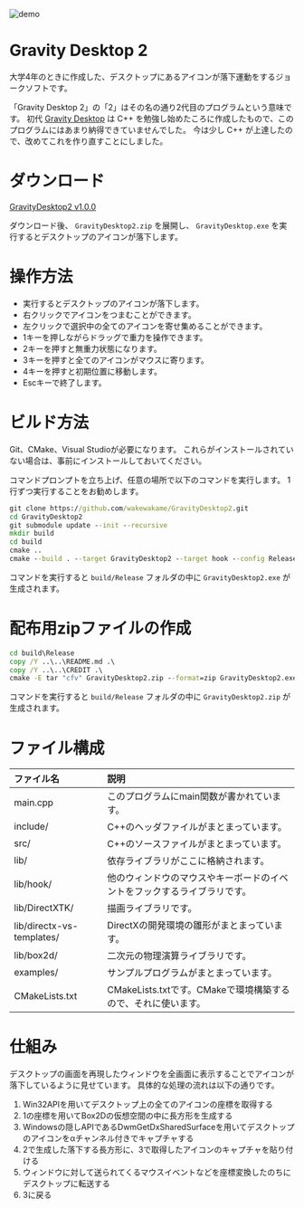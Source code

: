 ![demo](image/demo.gif)  

# Gravity Desktop 2

大学4年のときに作成した、デスクトップにあるアイコンが落下運動をするジョークソフトです。

「Gravity Desktop 2」の「2」はその名の通り2代目のプログラムという意味です。
初代 [Gravity Desktop](https://github.com/wakewakame/GravityDesktop) は C++ を勉強し始めたころに作成したもので、このプログラムにはあまり納得できていませんでした。
今は少し C++ が上達したので、改めてこれを作り直すことにしました。


# ダウンロード
[GravityDesktop2 v1.0.0](https://github.com/wakewakame/GravityDesktop2/releases/download/v1.0.0/GravityDesktop2.zip)  

ダウンロード後、 `GravityDesktop2.zip` を展開し、 `GravityDesktop.exe` を実行するとデスクトップのアイコンが落下します。


# 操作方法
- 実行するとデスクトップのアイコンが落下します。
- 右クリックでアイコンをつまむことができます。
- 左クリックで選択中の全てのアイコンを寄せ集めることができます。
- 1キーを押しながらドラッグで重力を操作できます。
- 2キーを押すと無重力状態になります。
- 3キーを押すと全てのアイコンがマウスに寄ります。
- 4キーを押すと初期位置に移動します。
- Escキーで終了します。


# ビルド方法
Git、CMake、Visual Studioが必要になります。
これらがインストールされていない場合は、事前にインストールしておいてください。

コマンドプロンプトを立ち上げ、任意の場所で以下のコマンドを実行します。
1行ずつ実行することをお勧めします。

```cmd
git clone https://github.com/wakewakame/GravityDesktop2.git
cd GravityDesktop2
git submodule update --init --recursive
mkdir build
cd build
cmake ..
cmake --build . --target GravityDesktop2 --target hook --config Release
```

コマンドを実行すると `build/Release` フォルダの中に `GravityDesktop2.exe` が生成されます。


# 配布用zipファイルの作成

```cmd
cd build\Release
copy /Y ..\..\README.md .\
copy /Y ..\..\CREDIT .\
cmake -E tar "cfv" GravityDesktop2.zip --format=zip GravityDesktop2.exe hook.dll README.md CREDIT
```

コマンドを実行すると `build/Release` フォルダの中に `GravityDesktop2.zip` が生成されます。


# ファイル構成

| ファイル名                    | 説明 |
| :---                       | :--- |
| main.cpp                   | このプログラムにmain関数が書かれています。 |
| include/                   | C++のヘッダファイルがまとまっています。 |
| src/                       | C++のソースファイルがまとまっています。 |
| lib/                       | 依存ライブラリがここに格納されます。 |
| lib/hook/                  | 他のウィンドウのマウスやキーボードのイベントをフックするライブラリです。 |
| lib/DirectXTK/             | 描画ライブラリです。 |
| lib/directx-vs-templates/  | DirectXの開発環境の雛形がまとまっています。 |
| lib/box2d/                 | 二次元の物理演算ライブラリです。 |
| examples/                  | サンプルプログラムがまとまっています。 |
| CMakeLists.txt             | CMakeLists.txtです。CMakeで環境構築するので、それに使います。 |


# 仕組み
デスクトップの画面を再現したウィンドウを全画面に表示することでアイコンが落下しているように見せています。
具体的な処理の流れは以下の通りです。  

1. Win32APIを用いてデスクトップ上の全てのアイコンの座標を取得する
2. 1の座標を用いてBox2Dの仮想空間の中に長方形を生成する
3. Windowsの隠しAPIであるDwmGetDxSharedSurfaceを用いてデスクトップのアイコンをαチャンネル付きでキャプチャする
4. 2で生成した落下する長方形に、3で取得したアイコンのキャプチャを貼り付ける
5. ウィンドウに対して送られてくるマウスイベントなどを座標変換したのちにデスクトップに転送する
6. 3に戻る
